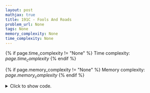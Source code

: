 ```yaml
---
layout: post
mathjax: true
title: 191C - Fools And Roads
problem_url: None
tags: None
memory_complexity: None
time_complexity: None
---
```




{% if page.time_complexity != "None" %}
Time complexity: ${{ page.time_complexity }}$
{% endif %}

{% if page.memory_complexity != "None" %}
Memory complexity: ${{ page.memory_complexity }}$
{% endif %}

<details>
<summary>
<p style="display:inline">Click to show code.</p>
</summary>
```cpp
{% raw %}
using namespace std;
using ll = long long;
using ii = pair<int, int>;
using vi = vector<int>;
int const NMAX = 1e5 + 11;
int const LMAX = 18;
int n, val[NMAX], tin[NMAX], tout[NMAX], up[NMAX][LMAX + 1], ssize[NMAX],
    depth[NMAX], timer;
ii edges[NMAX];
vi g[NMAX];
void precompute_lca(int u, int p)
{
    tin[u] = ++timer;
    up[u][0] = p;
    for (int i = 1; i <= LMAX; ++i)
        up[u][i] = up[up[u][i - 1]][i - 1];
    for (auto v : g[u])
        if (v != p)
            precompute_lca(v, u);
    tout[u] = ++timer;
}
bool is_ancestor(int u, int v)
{
    return tin[u] <= tin[v] && tout[u] >= tout[v];
}
int lca(int u, int v)
{
    if (is_ancestor(u, v))
        return u;
    if (is_ancestor(v, u))
        return v;
    for (int i = LMAX; i >= 0; --i)
    {
        if (!is_ancestor(up[u][i], v))
            u = up[u][i];
    }
    return up[u][0];
}
void precompute_sz(int u, int p = 0)
{
    ssize[u] = val[u];
    depth[u] = depth[p] + 1;
    for (auto v : g[u])
    {
        if (v == p)
            continue;
        precompute_sz(v, u);
        ssize[u] += ssize[v];
    }
}
int main(void)
{
    int k, u, v, root = 1;
    cin >> n;
    for (int i = 0; i < n - 1; ++i)
    {
        cin >> u >> v;
        g[u].push_back(v);
        g[v].push_back(u);
        edges[i] = {u, v};
    }
    precompute_lca(root, root);
    cin >> k;
    while (k--)
    {
        cin >> u >> v;
        val[lca(u, v)] -= 2;
        val[u] += 1;
        val[v] += 1;
    }
    precompute_sz(root);
    for (int i = 0; i < n - 1; ++i)
    {
        auto [u, v] = edges[i];
        if (depth[u] < depth[v])
            swap(u, v);
        cout << ssize[u] << " ";
    }
    cout << endl;
    return 0;
}

{% endraw %}
```
</details>

